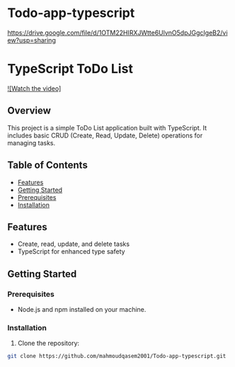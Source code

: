 # Todo-app-typescript
https://drive.google.com/file/d/1OTM22HIRXJWtte6UlvnO5dpJGgcIgeB2/view?usp=sharing

# TypeScript ToDo List

[![Watch the video]](https://drive.google.com/file/d/1OTM22HIRXJWtte6UlvnO5dpJGgcIgeB2/view?usp=sharing
)


## Overview

This project is a simple ToDo List application built with TypeScript. It includes basic CRUD (Create, Read, Update, Delete) operations for managing tasks.

## Table of Contents

- [Features](#features)
- [Getting Started](#getting-started)
- [Prerequisites](#prerequisites)
- [Installation](#installation)

## Features

- Create, read, update, and delete tasks
- TypeScript for enhanced type safety

## Getting Started

### Prerequisites

- Node.js and npm installed on your machine.

### Installation

1. Clone the repository:

```bash
git clone https://github.com/mahmoudqasem2001/Todo-app-typescript.git
